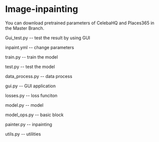 # Image-inpainting

You can download pretrained parameters of CelebaHQ and Places365 in the Master Branch.

Gui_test.py -- test the result by using GUI

inpaint.yml -- change parameters

train.py -- train the model

test.py -- test the model

data_process.py -- data process

gui.py -- GUI application

losses.py -- loss funciton

model.py -- model

model_ops.py -- basic block

painter.py -- inpainting

utils.py -- utilities
